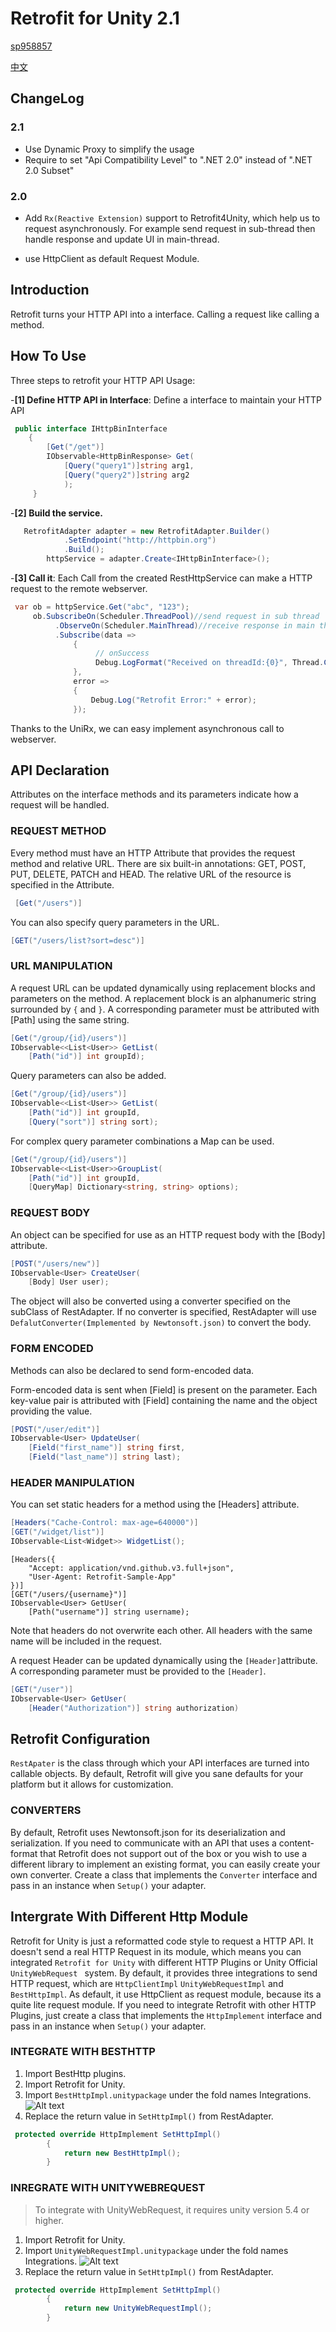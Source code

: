 # Retrofit for Unity 2.1
[sp958857](https://github.com/sp958857)

[中文](https://github.com/sp958857/Retrofit4Unity/blob/master/doc/Zhs/Retrofit2.1.md)
## ChangeLog
### **2.1**
- Use Dynamic Proxy to simplify the usage
- Require to set "Api Compatibility Level" to ".NET 2.0" instead of ".NET 2.0 Subset"

### **2.0**
- Add `Rx(Reactive Extension)` support to Retrofit4Unity, which help us to request asynchronously. For example send request in sub-thread then handle response and update UI in main-thread.

- use HttpClient as default Request Module.

## Introduction
Retrofit turns your HTTP API into a interface. Calling a request like calling a method.
## How To Use
Three steps to retrofit your HTTP API Usage:

-**[1] Define HTTP API in Interface**: Define a interface to maintain your HTTP API
```cs
 public interface IHttpBinInterface
    {
        [Get("/get")]
        IObservable<HttpBinResponse> Get(
            [Query("query1")]string arg1,
            [Query("query2")]string arg2
            );
     }
```
-**[2] Build the service.**
```cs
   RetrofitAdapter adapter = new RetrofitAdapter.Builder()
            .SetEndpoint("http://httpbin.org")
	        .Build();
	    httpService = adapter.Create<IHttpBinInterface>();
```
-**[3] Call it**: Each Call from the created RestHttpService can make a HTTP request to the remote webserver.
```cs
 var ob = httpService.Get("abc", "123");
     ob.SubscribeOn(Scheduler.ThreadPool)//send request in sub thread
          .ObserveOn(Scheduler.MainThread)//receive response in main thread
          .Subscribe(data =>
              {
                   // onSuccess
                   Debug.LogFormat("Received on threadId:{0}", Thread.CurrentThread.ManagedThreadId);
              },
              error =>
              {
                  Debug.Log("Retrofit Error:" + error);
              });
```
Thanks to the UniRx, we can easy implement asynchronous call to webserver.
## API Declaration
Attributes on the interface methods and its parameters indicate how a request will be handled.
### REQUEST METHOD
Every method must have an HTTP Attribute that provides the request method and relative URL. There are six built-in annotations: GET, POST, PUT, DELETE, PATCH and HEAD. The relative URL of the resource is specified in the Attribute.
```cs
 [Get("/users")]
```
 You can also specify query parameters in the URL.
```cs
[GET("/users/list?sort=desc")]
```
### URL MANIPULATION
A request URL can be updated dynamically using replacement blocks and parameters on the method. A replacement block is an alphanumeric string surrounded by `{` and `}`. A corresponding parameter must be attributed with [Path] using the same string.
```cs
[Get("/group/{id}/users")]
IObservable<<List<User>> GetList(
    [Path("id")] int groupId);
```
Query parameters can also be added.
```cs
[Get("/group/{id}/users")]
IObservable<<List<User>> GetList(
    [Path("id")] int groupId,
    [Query("sort")] string sort);
```
For complex query parameter combinations a Map can be used.
```cs
[Get("/group/{id}/users")]
IObservable<<List<User>>GroupList(
    [Path("id")] int groupId,
    [QueryMap] Dictionary<string, string> options);
```
### REQUEST BODY
An object can be specified for use as an HTTP request body with the [Body] attribute.
```cs
[POST("/users/new")]
IObservable<User> CreateUser(
	[Body] User user);
```
The object will also be converted using a converter specified on the subClass of RestAdapter. If no converter is specified, RestAdapter will use `DefalutConverter(Implemented by Newtonsoft.json)` to convert the body.
### FORM ENCODED
Methods can also be declared to send form-encoded data.

Form-encoded data is sent when [Field] is present on the parameter. Each key-value pair is attributed with [Field] containing the name and the object providing the value.
```cs
[POST("/user/edit")]
IObservable<User> UpdateUser(
	[Field("first_name")] string first,
	[Field("last_name")] string last);
```
### HEADER MANIPULATION
You can set static headers for a method using the [Headers] attribute.
```cs
[Headers("Cache-Control: max-age=640000")]
[GET("/widget/list")]
IObservable<List<Widget>> WidgetList();
```
```
[Headers({
    "Accept: application/vnd.github.v3.full+json",
    "User-Agent: Retrofit-Sample-App"
})]
[GET("/users/{username}")]
IObservable<User> GetUser(
	[Path("username")] string username);
```
Note that headers do not overwrite each other. All headers with the same name will be included in the request.

A request Header can be updated dynamically using the `[Header]`attribute. A corresponding parameter must be provided to the `[Header]`.
```cs
[GET("/user")]
IObservable<User> GetUser(
	[Header("Authorization")] string authorization)
```
## Retrofit Configuration
`RestApater` is the class through which your API interfaces are turned into callable objects. By default, Retrofit will give you sane defaults for your platform but it allows for customization.
### CONVERTERS
By default, Retrofit uses Newtonsoft.json for its deserialization and serialization.
If you need to communicate with an API that uses a content-format that Retrofit does not support out of the box or you wish to use a different library to implement an existing format, you can easily create your own converter. Create a class that implements the `Converter` interface and pass in an instance when `Setup()` your adapter.

## Intergrate With Different Http Module

Retrofit for Unity is just a reformatted code style to request a HTTP API. It doesn't send a real HTTP Request in its module, which means you can integrated `Retrofit for Unity` with different HTTP Plugins or Unity Official `UnityWebRequest ` system.
By default, it provides three integrations to send HTTP request, which are `HttpClientImpl` `UnityWebRequestImpl` and `BestHttpImpl`.
As default, it use HttpClient as request module, because its a quite lite request module.
If you need to integrate Retrofit with other HTTP Plugins, just create a class that implements the `HttpImplement` interface and pass in an instance when `Setup()` your adapter.

### INTEGRATE WITH BESTHTTP

1. Import BestHttp plugins.
2. Import Retrofit for Unity.
3. Import `BestHttpImpl.unitypackage` under the fold names Integrations.
  ![Alt text](https://raw.githubusercontent.com/sp958857/Retrofit4Unity/master/Pic/inspector1.png)
4. Replace the return value in `SetHttpImpl()` from RestAdapter.
```cs
 protected override HttpImplement SetHttpImpl()
        {
            return new BestHttpImpl();
        }
```



### INREGRATE WITH UNITYWEBREQUEST

>To integrate with UnityWebRequest, it requires unity version 5.4 or higher.

1. Import Retrofit for Unity.
2. Import `UnityWebRequestImpl.unitypackage` under the fold names Integrations.
  ![Alt text](https://raw.githubusercontent.com/sp958857/Retrofit4Unity/master/Pic/inspector2.png)
3. Replace the return value in `SetHttpImpl()` from RestAdapter.
```cs
 protected override HttpImplement SetHttpImpl()
        {
            return new UnityWebRequestImpl();
        }
```
